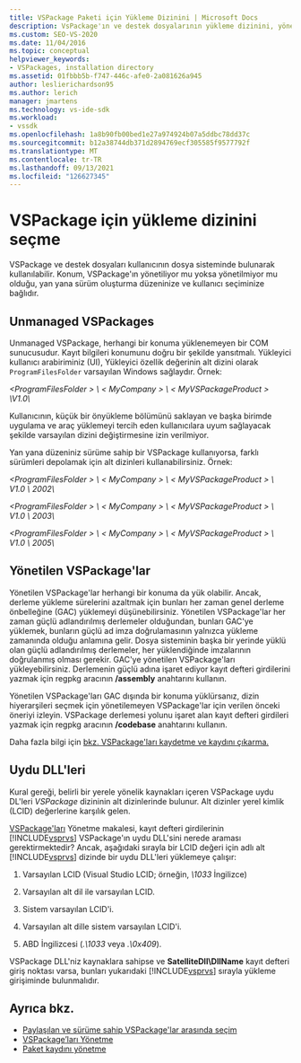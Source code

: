 ```yaml
---
title: VSPackage Paketi için Yükleme Dizinini | Microsoft Docs
description: VsPackage'ın ve destek dosyalarının yükleme dizinini, yönetilip yönetil olmadığı gibi faktörleri kullanarak seçmeyi öğrenin.
ms.custom: SEO-VS-2020
ms.date: 11/04/2016
ms.topic: conceptual
helpviewer_keywords:
- VSPackages, installation directory
ms.assetid: 01fbbb5b-f747-446c-afe0-2a081626a945
author: leslierichardson95
ms.author: lerich
manager: jmartens
ms.technology: vs-ide-sdk
ms.workload:
- vssdk
ms.openlocfilehash: 1a8b90fb00bed1e27a974924b07a5ddbc78dd37c
ms.sourcegitcommit: b12a38744db371d2894769ecf305585f9577792f
ms.translationtype: MT
ms.contentlocale: tr-TR
ms.lasthandoff: 09/13/2021
ms.locfileid: "126627345"
---
```

# <a name="choose-the-installation-directory-for-a-vspackage"></a>VSPackage için yükleme dizinini seçme
VSPackage ve destek dosyaları kullanıcının dosya sisteminde bulunarak kullanılabilir. Konum, VSPackage'ın yönetiliyor mu yoksa yönetilmiyor mu olduğu, yan yana sürüm oluşturma düzeninize ve kullanıcı seçiminize bağlıdır.

## <a name="unmanaged-vspackages"></a>Unmanaged VSPackages
 Unmanaged VSPackage, herhangi bir konuma yüklenemeyen bir COM sunucusudur. Kayıt bilgileri konumunu doğru bir şekilde yansıtmalı. Yükleyici kullanıcı arabiriminiz (UI), Yükleyici özellik değerinin alt dizini olarak `ProgramFilesFolder` varsayılan Windows sağlaydır. Örnek:

*&lt;ProgramFilesFolder &gt; \\ &lt; MyCompany &gt; \\ &lt; MyVSPackageProduct &gt; \V1.0\\*

 Kullanıcının, küçük bir önyükleme bölümünü saklayan ve başka birimde uygulama ve araç yüklemeyi tercih eden kullanıcılara uyum sağlayacak şekilde varsayılan dizini değiştirmesine izin verilmiyor.

 Yan yana düzeniniz sürüme sahip bir VSPackage kullanıyorsa, farklı sürümleri depolamak için alt dizinleri kullanabilirsiniz. Örnek:

 *&lt;ProgramFilesFolder &gt; \\ &lt; MyCompany &gt; \\ &lt; MyVSPackageProduct &gt; \\ V1.0 \\ 2002\\*

 *&lt;ProgramFilesFolder &gt; \\ &lt; MyCompany &gt; \\ &lt; MyVSPackageProduct &gt; \\ V1.0 \\ 2003\\*

 *&lt;ProgramFilesFolder &gt; \\ &lt; MyCompany &gt; \\ &lt; MyVSPackageProduct &gt; \\ V1.0 \\ 2005\\*

## <a name="managed-vspackages"></a>Yönetilen VSPackage'lar
 Yönetilen VSPackage'lar herhangi bir konuma da yük olabilir. Ancak, derleme yükleme sürelerini azaltmak için bunları her zaman genel derleme önbelleğine (GAC) yüklemeyi düşünebilirsiniz. Yönetilen VSPackage'lar her zaman güçlü adlandırılmış derlemeler olduğundan, bunları GAC'ye yüklemek, bunların güçlü ad imza doğrulamasının yalnızca yükleme zamanında olduğu anlamına gelir. Dosya sisteminin başka bir yerinde yüklü olan güçlü adlandırılmış derlemeler, her yüklendiğinde imzalarının doğrulanmış olması gerekir. GAC'ye yönetilen VSPackage'ları yükleyebilirsiniz. Derlemenin güçlü adına işaret ediyor kayıt defteri girdilerini yazmak için regpkg aracının **/assembly** anahtarını kullanın.

 Yönetilen VSPackage'ları GAC dışında bir konuma yüklürsanız, dizin hiyerarşileri seçmek için yönetilemeyen VSPackage'lar için verilen önceki öneriyi izleyin. VSPackage derlemesi yolunu işaret alan kayıt defteri girdileri yazmak için regpkg aracının **/codebase** anahtarını kullanın.

 Daha fazla bilgi için [bkz. VSPackage'ları kaydetme ve kaydını çıkarma.](../../extensibility/registering-and-unregistering-vspackages.md)

## <a name="satellite-dlls"></a>Uydu DLL'leri
 Kural gereği, belirli bir yerele yönelik kaynakları içeren VSPackage uydu DL'leri *VSPackage* dizininin alt dizinlerinde bulunur. Alt dizinler yerel kimlik (LCID) değerlerine karşılık gelen.

 [VSPackage'ları](../../extensibility/managing-vspackages.md) Yönetme makalesi, kayıt defteri girdilerinin [!INCLUDE[vsprvs](../../code-quality/includes/vsprvs_md.md)] VSPackage'ın uydu DLL'sini nerede araması gerektirmektedir? Ancak, aşağıdaki sırayla bir LCID değeri için adlı alt [!INCLUDE[vsprvs](../../code-quality/includes/vsprvs_md.md)] dizinde bir uydu DLL'leri yüklemeye çalışır:

1. Varsayılan LCID (Visual Studio LCID; örneğin, *\1033* İngilizce)

2. Varsayılan alt dil ile varsayılan LCID.

3. Sistem varsayılan LCID'i.

4. Varsayılan alt dille sistem varsayılan LCID'i.

5. ABD İngilizcesi (*.\1033* veya *.\0x409*).

VSPackage DLL'niz kaynaklara sahipse ve **SatelliteDll\DllName** kayıt defteri giriş noktası varsa, bunları yukarıdaki [!INCLUDE[vsprvs](../../code-quality/includes/vsprvs_md.md)] sırayla yükleme girişiminde bulunmalıdır.

## <a name="see-also"></a>Ayrıca bkz.
- [Paylaşılan ve sürüme sahip VSPackage'lar arasında seçim](../../extensibility/choosing-between-shared-and-versioned-vspackages.md)
- [VSPackage’ları Yönetme](../../extensibility/managing-vspackages.md)
- [Paket kaydını yönetme](/previous-versions/bb166783(v=vs.100))